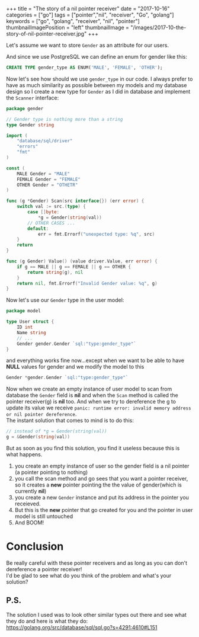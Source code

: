 +++
title = "The story of a nil pointer receiver"
date = "2017-10-16"
categories = ["go"]
tags = ["pointer","nil", "receiver", "Go", "golang"]
keywords = ["go", "golang", "receiver", "nil", "pointer"]
thumbnailImagePosition = "left"
thumbnailImage = "/images/2017-10-the-story-of-nil-pointer-receiver.jpg"
+++

Let's assume we want to store `Gender` as an attribute for our users.

<!--more-->

And since we use PostgreSQL we can define an enum for gender like this:
```sql
CREATE TYPE gender_type AS ENUM('MALE', 'FEMALE', 'OTHER');
```
Now let's see how should we use `gender_type` in our code.
I always prefer to have as much similarity as possible between my models and my database design so I create a new type for `Gender` as I did in database and implement the `Scanner` interface:
```go
package gender

// Gender type is nothing more than a string
type Gender string

import (
	"database/sql/driver"
	"errors"
	"fmt"
)

const (
	MALE Gender = "MALE"
	FEMALE Gender = "FEMALE"
	OTHER Gender = "OTHETR"
)

func (g *Gender) Scan(src interface{}) (err error) {
	switch val := src.(type) {
		case []byte:
			*g = Gender(string(val))
		// OTHER CASES ...
		default:
			err = fmt.Errorf("unexpected type: %q", src)
	}
	return
}

func (g Gender) Value() (value driver.Value, err error) {
	if g == MALE || g == FEMALE || g == OTHER {
		return string(g), nil
	}
	return nil, fmt.Errorf("Invalid Gender value: %q", g)
}
```
Now let's use our `Gender` type in the user model:

```go
package model

type User struct {
	ID int
	Name string
	// ...
	Gender gender.Gender `sql:"type:gender_type"`
}
```
and everything works fine now...except when we want to be able to have **NULL** values for gender and we modify the model to this
```go
Gender *gender.Gender `sql:"type:gender_type"`
```
Now when we create an empty instance of user model to scan from database the `Gender` field is **nil** and when the `Scan` method is called the pointer receiver(g) is **nil** too. And when we try to dereference the g to update its value we receive `panic: runtime error: invalid memory address or nil pointer dereference`.  
The instant solution that comes to mind is to do this:

```go
// instead of *g = Gender(string(val))
g = &Gender(string(val))
```
But as soon as you find this solution, you find it useless because this is what happens.

1. you create an empty instance of user so the gender field is a nil pointer (a pointer pointing to nothing)
2. you call the scan method and go sees that you want a pointer receiver, so it creates a **new** pointer pointing the the value of gender(which is currently **nil**)
3. you create a new `Gender` instance and put its address in the pointer you receieved.
4. But this is the **new** pointer that go created for you and the pointer in user model is still untouched
5. And BOOM!

# Conclusion
Be really careful with these pointer receivers and as long as you can don't dereference a pointer receiver!  
I'd be glad to see what do you think of the problem and what's your solution?

## P.S.
The solution I used was to look other similar types out there and see what they do and here is what they do:
https://golang.org/src/database/sql/sql.go?s=4291:4610#L151
